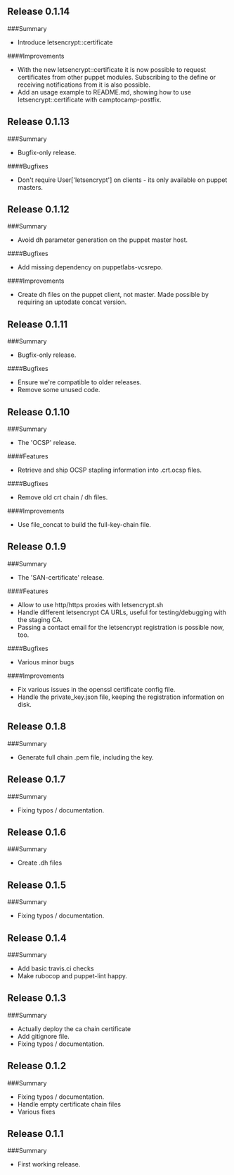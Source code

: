 ## Release 0.1.14
###Summary

- Introduce letsencrypt::certificate

####Improvements

- With the new letsencrypt::certificate it is now possible to request certificates from other puppet modules. Subscribing to the define or receiving notifications from it is also possible.
- Add an usage example to README.md, showing how to use letsencrypt::certificate with camptocamp-postfix.

## Release 0.1.13
###Summary

- Bugfix-only release.

####Bugfixes

- Don't require User['letsencrypt'] on clients - its only available on puppet masters.

## Release 0.1.12
###Summary

- Avoid dh parameter generation on the puppet master host.

####Bugfixes

- Add missing dependency on puppetlabs-vcsrepo.

####Improvements

- Create dh files on the puppet client, not master. Made possible by requiring an uptodate concat version.

## Release 0.1.11
###Summary

- Bugfix-only release.

####Bugfixes

- Ensure we're compatible to older releases.
- Remove some unused code.

## Release 0.1.10
###Summary

- The 'OCSP' release.

####Features

- Retrieve and ship OCSP stapling information into .crt.ocsp files.

####Bugfixes

- Remove old crt chain / dh files.

####Improvements

- Use file\_concat to build the full-key-chain file.


## Release 0.1.9
###Summary

- The 'SAN-certificate' release.

####Features

- Allow to use http/https proxies with letsencrypt.sh
- Handle different letsencrypt CA URLs, useful for testing/debugging with
  the staging CA.
- Passing a contact email for the letsencrypt registration is possible now,
  too.

####Bugfixes
- Various minor bugs

####Improvements
- Fix various issues in the openssl certificate config file.
- Handle the private\_key.json file, keeping the registration
  information on disk.


## Release 0.1.8
###Summary

- Generate full chain .pem file, including the key.

## Release 0.1.7
###Summary

- Fixing typos / documentation.

## Release 0.1.6
###Summary

- Create .dh files

## Release 0.1.5
###Summary

- Fixing typos / documentation.

## Release 0.1.4
###Summary

- Add basic travis.ci checks
- Make rubocop and puppet-lint happy.

## Release 0.1.3
###Summary

- Actually deploy the ca chain certificate
- Add gitignore file.
- Fixing typos / documentation.

## Release 0.1.2
###Summary

- Fixing typos / documentation.
- Handle empty certificate chain files
- Various fixes

## Release 0.1.1
###Summary

- First working release.

<!--
## Release <version>
###Summary


####Features

####Bugfixes

####Improvements
-->
